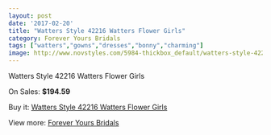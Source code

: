 ```yaml
---
layout: post
date: '2017-02-20'
title: "Watters Style 42216 Watters Flower Girls"
category: Forever Yours Bridals
tags: ["watters","gowns","dresses","bonny","charming"]
image: http://www.novstyles.com/5984-thickbox_default/watters-style-42216-watters-flower-girls.jpg
---
```

Watters Style 42216 Watters Flower Girls

On Sales: **$194.59**
<a href="https://www.novstyles.com/en/forever-yours-bridals/3821-watters-style-42216-watters-flower-girls.html"><amp-img layout="responsive" width="600" height="600" src="//www.novstyles.com/5984-thickbox_default/watters-style-42216-watters-flower-girls.jpg" alt="Watters Style 42216 Watters Flower Girls 0" /></a>

Buy it: [Watters Style 42216 Watters Flower Girls](https://www.novstyles.com/en/forever-yours-bridals/3821-watters-style-42216-watters-flower-girls.html "Watters Style 42216 Watters Flower Girls")

View more: [Forever Yours Bridals](https://www.novstyles.com/en/20-forever-yours-bridals "Forever Yours Bridals")